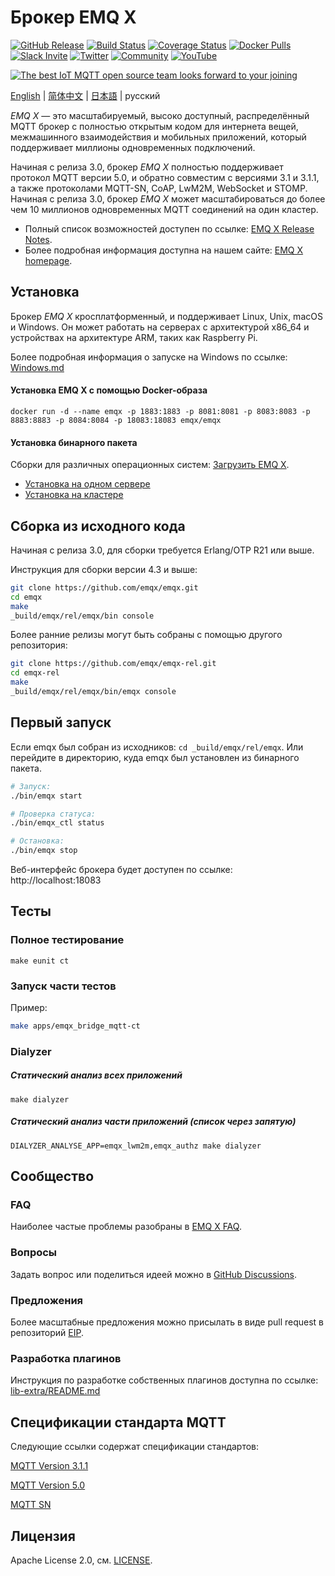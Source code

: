 # Брокер EMQ X

[![GitHub Release](https://img.shields.io/github/release/emqx/emqx?color=brightgreen)](https://github.com/emqx/emqx/releases)
[![Build Status](https://travis-ci.org/emqx/emqx.svg)](https://travis-ci.org/emqx/emqx)
[![Coverage Status](https://coveralls.io/repos/github/emqx/emqx/badge.svg?branch=master)](https://coveralls.io/github/emqx/emqx?branch=master)
[![Docker Pulls](https://img.shields.io/docker/pulls/emqx/emqx)](https://hub.docker.com/r/emqx/emqx)
[![Slack Invite](<https://slack-invite.emqx.io/badge.svg>)](https://slack-invite.emqx.io)
[![Twitter](https://img.shields.io/badge/Follow-EMQ-1DA1F2?logo=twitter)](https://twitter.com/EMQTech)
[![Community](https://img.shields.io/badge/Community-EMQ%20X-yellow?logo=github)](https://github.com/emqx/emqx/discussions)
[![YouTube](https://img.shields.io/badge/Subscribe-EMQ-FF0000?logo=youtube)](https://www.youtube.com/channel/UC5FjR77ErAxvZENEWzQaO5Q)

[![The best IoT MQTT open source team looks forward to your joining](https://www.emqx.io/static/img/github_readme_en_bg.png)](https://www.emqx.io/careers)

[English](./README.md) | [简体中文](./README-CN.md) | [日本語](./README-JP.md) | русский

*EMQ X* — это масштабируемый, высоко доступный, распределённый MQTT брокер с полностью открытым кодом для интернета вещей, межмашинного взаимодействия и мобильных приложений, который поддерживает миллионы одновременных подключений.

Начиная с релиза 3.0, брокер *EMQ X* полностью поддерживает протокол MQTT версии 5.0, и обратно совместим с версиями 3.1 и 3.1.1, а также протоколами MQTT-SN, CoAP, LwM2M, WebSocket и STOMP. Начиная с релиза 3.0, брокер *EMQ X* может масштабироваться до более чем 10 миллионов одновременных MQTT соединений на один кластер.

- Полный список возможностей доступен по ссылке: [EMQ X Release Notes](https://github.com/emqx/emqx/releases).
- Более подробная информация доступна на нашем сайте: [EMQ X homepage](https://www.emqx.io).

## Установка

Брокер *EMQ X* кросплатформенный, и поддерживает Linux, Unix, macOS и Windows. Он может работать на серверах с архитектурой x86_64 и устройствах на архитектуре ARM, таких как Raspberry Pi.

Более подробная информация о запуске на Windows по ссылке: [Windows.md](./Windows.md)

#### Установка EMQ X с помощью Docker-образа

```
docker run -d --name emqx -p 1883:1883 -p 8081:8081 -p 8083:8083 -p 8883:8883 -p 8084:8084 -p 18083:18083 emqx/emqx
```

#### Установка бинарного пакета

Сборки для различных операционных систем: [Загрузить EMQ X](https://www.emqx.io/downloads).

- [Установка на одном сервере](https://docs.emqx.io/en/broker/latest/getting-started/install.html)
- [Установка на кластере](https://docs.emqx.io/en/broker/latest/advanced/cluster.html)


## Сборка из исходного кода

Начиная с релиза 3.0, для сборки требуется Erlang/OTP R21 или выше.

Инструкция для сборки версии 4.3 и выше:

```bash
git clone https://github.com/emqx/emqx.git
cd emqx
make
_build/emqx/rel/emqx/bin console
```

Более ранние релизы могут быть собраны с помощью другого репозитория:

```bash
git clone https://github.com/emqx/emqx-rel.git
cd emqx-rel
make
_build/emqx/rel/emqx/bin/emqx console
```

## Первый запуск

Если emqx был собран из исходников: `cd _build/emqx/rel/emqx`.
Или перейдите в директорию, куда emqx был установлен из бинарного пакета.

```bash
# Запуск:
./bin/emqx start

# Проверка статуса:
./bin/emqx_ctl status

# Остановка:
./bin/emqx stop
```

Веб-интерфейс брокера будет доступен по ссылке: http://localhost:18083

## Тесты

### Полное тестирование

```
make eunit ct
```

### Запуск части тестов

Пример:

```bash
make apps/emqx_bridge_mqtt-ct
```

### Dialyzer
##### Статический анализ всех приложений
```
make dialyzer
```

##### Статический анализ части приложений (список через запятую)
```
DIALYZER_ANALYSE_APP=emqx_lwm2m,emqx_authz make dialyzer
```

## Сообщество

### FAQ

Наиболее частые проблемы разобраны в [EMQ X FAQ](https://docs.emqx.io/en/broker/latest/faq/faq.html).


### Вопросы

Задать вопрос или поделиться идеей можно в [GitHub Discussions](https://github.com/emqx/emqx/discussions).

### Предложения

Более масштабные предложения можно присылать в виде pull request в репозиторий [EIP](https://github.com/emqx/eip).

### Разработка плагинов

Инструкция по разработке собственных плагинов доступна по ссылке: [lib-extra/README.md](./lib-extra/README.md)


## Спецификации стандарта MQTT

Следующие ссылки содержат спецификации стандартов:

[MQTT Version 3.1.1](https://docs.oasis-open.org/mqtt/mqtt/v3.1.1/os/mqtt-v3.1.1-os.html)

[MQTT Version 5.0](https://docs.oasis-open.org/mqtt/mqtt/v5.0/cs02/mqtt-v5.0-cs02.html)

[MQTT SN](https://www.oasis-open.org/committees/download.php/66091/MQTT-SN_spec_v1.2.pdf)

## Лицензия

Apache License 2.0, см. [LICENSE](./LICENSE).
